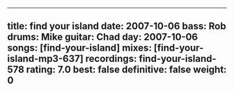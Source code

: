 
---
title: find your island
date: 2007-10-06
bass:	Rob
drums:	Mike
guitar:	Chad
day: 2007-10-06
songs: [find-your-island]
mixes: [find-your-island-mp3-637]
recordings: find-your-island-578
rating: 7.0
best: false
definitive: false
weight: 0
---
